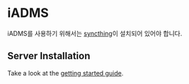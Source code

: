 iADMS 
=====

iADMS를 사용하기 위해서는 [syncthing](http://syncthing.net)이 설치되어 있어야 합니다.

Server Installation
-------------------
Take a look at the [getting started guide](http://discourse.syncthing.net/t/46).

